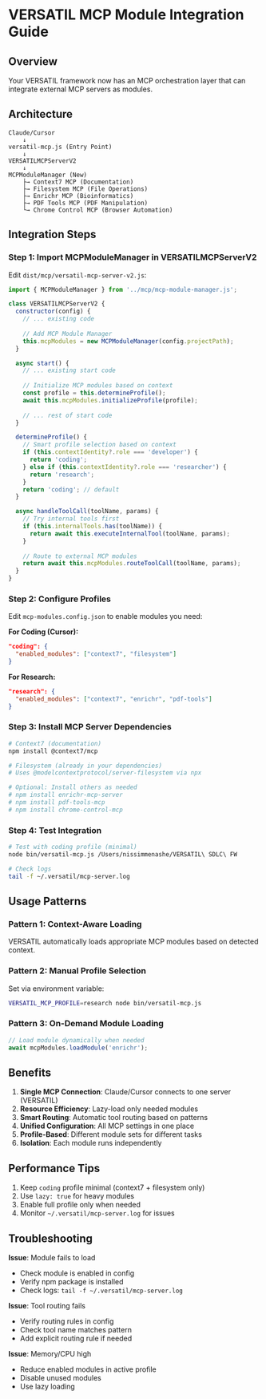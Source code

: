 # VERSATIL MCP Module Integration Guide

## Overview
Your VERSATIL framework now has an MCP orchestration layer that can integrate external MCP servers as modules.

## Architecture
```
Claude/Cursor
    ↓
versatil-mcp.js (Entry Point)
    ↓
VERSATILMCPServerV2
    ↓
MCPModuleManager (New)
    ├→ Context7 MCP (Documentation)
    ├→ Filesystem MCP (File Operations)
    ├→ Enrichr MCP (Bioinformatics)
    ├→ PDF Tools MCP (PDF Manipulation)
    └→ Chrome Control MCP (Browser Automation)
```

## Integration Steps

### Step 1: Import MCPModuleManager in VERSATILMCPServerV2

Edit `dist/mcp/versatil-mcp-server-v2.js`:
```javascript
import { MCPModuleManager } from '../mcp/mcp-module-manager.js';

class VERSATILMCPServerV2 {
  constructor(config) {
    // ... existing code
    
    // Add MCP Module Manager
    this.mcpModules = new MCPModuleManager(config.projectPath);
  }

  async start() {
    // ... existing start code
    
    // Initialize MCP modules based on context
    const profile = this.determineProfile();
    await this.mcpModules.initializeProfile(profile);
    
    // ... rest of start code
  }

  determineProfile() {
    // Smart profile selection based on context
    if (this.contextIdentity?.role === 'developer') {
      return 'coding';
    } else if (this.contextIdentity?.role === 'researcher') {
      return 'research';
    }
    return 'coding'; // default
  }

  async handleToolCall(toolName, params) {
    // Try internal tools first
    if (this.internalTools.has(toolName)) {
      return await this.executeInternalTool(toolName, params);
    }
    
    // Route to external MCP modules
    return await this.mcpModules.routeToolCall(toolName, params);
  }
}
```

### Step 2: Configure Profiles

Edit `mcp-modules.config.json` to enable modules you need:

**For Coding (Cursor):**
```json
"coding": {
  "enabled_modules": ["context7", "filesystem"]
}
```

**For Research:**
```json
"research": {
  "enabled_modules": ["context7", "enrichr", "pdf-tools"]
}
```

### Step 3: Install MCP Server Dependencies
```bash
# Context7 (documentation)
npm install @context7/mcp

# Filesystem (already in your dependencies)
# Uses @modelcontextprotocol/server-filesystem via npx

# Optional: Install others as needed
# npm install enrichr-mcp-server
# npm install pdf-tools-mcp
# npm install chrome-control-mcp
```

### Step 4: Test Integration
```bash
# Test with coding profile (minimal)
node bin/versatil-mcp.js /Users/nissimmenashe/VERSATIL\ SDLC\ FW

# Check logs
tail -f ~/.versatil/mcp-server.log
```

## Usage Patterns

### Pattern 1: Context-Aware Loading
VERSATIL automatically loads appropriate MCP modules based on detected context.

### Pattern 2: Manual Profile Selection
Set via environment variable:
```bash
VERSATIL_MCP_PROFILE=research node bin/versatil-mcp.js
```

### Pattern 3: On-Demand Module Loading
```javascript
// Load module dynamically when needed
await mcpModules.loadModule('enrichr');
```

## Benefits

1. **Single MCP Connection**: Claude/Cursor connects to one server (VERSATIL)
2. **Resource Efficiency**: Lazy-load only needed modules
3. **Smart Routing**: Automatic tool routing based on patterns
4. **Unified Configuration**: All MCP settings in one place
5. **Profile-Based**: Different module sets for different tasks
6. **Isolation**: Each module runs independently

## Performance Tips

1. Keep `coding` profile minimal (context7 + filesystem only)
2. Use `lazy: true` for heavy modules
3. Enable full profile only when needed
4. Monitor `~/.versatil/mcp-server.log` for issues

## Troubleshooting

**Issue**: Module fails to load
- Check module is enabled in config
- Verify npm package is installed
- Check logs: `tail -f ~/.versatil/mcp-server.log`

**Issue**: Tool routing fails
- Verify routing rules in config
- Check tool name matches pattern
- Add explicit routing rule if needed

**Issue**: Memory/CPU high
- Reduce enabled modules in active profile
- Disable unused modules
- Use lazy loading
